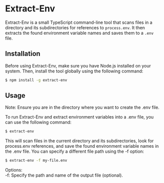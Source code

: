 # Extract-Env

Extract-Env is a small TypeScript command-line tool that scans files in a directory and its subdirectories for references to `process.env`. It then extracts the found environment variable names and saves them to a `.env` file.

## Installation

Before using Extract-Env, make sure you have Node.js installed on your system. Then, install the tool globally using the following command:

```bash
$ npm install -g extract-env
```

## Usage
Note: Ensure you are in the directory where you want to create the .env file.

To run Extract-Env and extract environment variables into a .env file, you can use the following command:
```bash
$ extract-env
```

This will scan files in the current directory and its subdirectories, look for process.env references, and save the found environment variable names in the .env file. You can specify a different file path using the -f option:

```bash
$ extract-env -f my-file.env
```

Options: <br />
-f: Specify the path and name of the output file (optional).